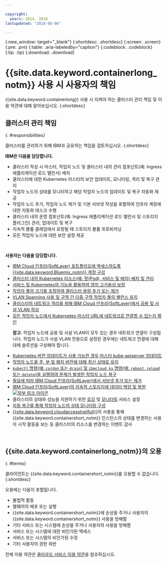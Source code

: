 ```yaml
---

copyright:
  years: 2014, 2018
lastupdated: "2018-08-06"

---
```


{:new_window: target="_blank"}
{:shortdesc: .shortdesc}
{:screen: .screen}
{:pre: .pre}
{:table: .aria-labeledby="caption"}
{:codeblock: .codeblock}
{:tip: .tip}
{:download: .download}



#  {{site.data.keyword.containerlong_notm}} 사용 시 사용자의 책임
{{site.data.keyword.containerlong}} 사용 시 지켜야 하는 클러스터 관리 책임 및 이용 약관에 대해 알아보십시오.
{:shortdesc}

## 클러스터 관리 책임
{: #responsibilities}

클러스터를 관리하기 위해 IBM과 공유하는 책임을 검토하십시오.
{:shortdesc}

**IBM은 다음을 담당합니다.**

- 클러스터 작성 시 마스터, 작업자 노드 및 클러스터 내의 관리 컴포넌트(예: Ingress 애플리케이션 로드 밸런서) 배치
- 클러스터에 대한 Kubernetes 마스터의 보안 업데이트, 모니터링, 격리 및 복구 관리
- 작업자 노드의 상태를 모니터하고 해당 작업자 노드의 업데이트 및 복구 자동화 제공
- 작업자 노드 추가, 작업자 노드 제거 및 기본 서브넷 작성을 포함하여 인프라 계정에 대한 자동화 태스크 수행
- 클러스터 내의 운영 컴포넌트(예: Ingress 애플리케이션 로드 밸런서 및 스토리지 플러그인) 관리, 업데이트 및 복구
- 지속적 볼륨 클레임에서 요청될 때 스토리지 볼륨 프로비저닝
- 모든 작업자 노드에 대한 보안 설정 제공

</br>

**사용자는 다음을 담당합니다.**

- [IBM Cloud 인프라(SoftLayer) 포트폴리오에 액세스하도록 {{site.data.keyword.Bluemix_notm}} 계정 구성](cs_troubleshoot_clusters.html#cs_credentials)
- [클러스터 내의 Kubernetes 리소스(예: 팟(Pod), 서비스 및 배치) 배치 및 관리](cs_app.html#app_cli)
- [서비스 및 Kubernetes의 기능을 활용하여 앱의 고가용성 보장](cs_app.html#highly_available_apps)
- [작업자 풀의 크기를 조정하여 클러스터 용량 추가 또는 제거](cs_clusters.html#add_workers)
- [VLAN Spanning 사용 및 구역 간 다중 구역 작업자 풀의 밸런스 유지](cs_clusters.html#ha_clusters)
- [ 클러스터의 네트워크 격리를 위해 IBM Cloud 인프라(SoftLayer)에서 공용 및 사설 VLAN 작성](/docs/infrastructure/vlans/getting-started.html#getting-started-with-vlans)
- [모든 작업자 노드에서 Kubernetes 마스터 URL에 네트워크로 연결할 수 있는지 확인](cs_firewall.html#firewall) <p>**참고**: 작업자 노드에 공용 및 사설 VLAN이 모두 있는 경우 네트워크 연결이 구성됩니다. 작업자 노드가 사설 VLAN 전용으로 설정된 경우에는 네트워크 연결에 대해 대체 솔루션을 구성해야 합니다. </p>
- [Kubernetes 버전 업데이트가 사용 가능한 경우 마스터 kube-apiserver 업데이트](cs_cluster_update.html#master)
- [작업자 노드를 주, 부 및 패치 버전에 대해 최신 상태로 유지](cs_cluster_update.html#worker_node)
- [`kubectl` 명령(예: `cordon` 또는 `drain`) 및 `ibmcloud ks` 명령(예: `reboot`, `reload` 또는 `delete`)을 실행하여 문제가 발생한 작업자 노드 복구](cs_cli_reference.html#cs_worker_reboot)
- [필요에 따라 IBM Cloud 인프라(SoftLayer)에서 서브넷 추가 또는 제거](cs_subnets.html#subnets)
- [IBM Cloud 인프라(SoftLayer)의 지속적 스토리지에 데이터 백업 및 복원 ![외부 링크 아이콘](../icons/launch-glyph.svg "외부 링크 아이콘")](../services/RegistryImages/ibm-backup-restore/index.html)
- 클러스터의 상태와 성능을 지원하기 위한 [로깅](cs_health.html#logging) 및 [모니터링](cs_health.html#view_metrics) 서비스 설정
- [자동 복구를 통해 작업자 노드의 상태 모니터링 구성](cs_health.html#autorecovery)
- [{{site.data.keyword.cloudaccesstrailfull}}](cs_at_events.html#at_events)의 사용을 통해 {{site.data.keyword.containershort_notm}} 인스턴스의 상태를 변경하는 사용자 시작 활동을 보는 등 클러스터의 리소스를 변경하는 이벤트 감사

<br />


## {{site.data.keyword.containerlong_notm}}의 오용
{: #terms}

클라이언트는 {{site.data.keyword.containershort_notm}}를 오용할 수 없습니다.
{:shortdesc}

오용에는 다음이 포함됩니다.

*   불법적 활동
*   맬웨어의 배포 또는 실행
*   {{site.data.keyword.containershort_notm}}에 손상을 주거나 사용자의 {{site.data.keyword.containershort_notm}} 사용을 방해함
*   기타 서비스 또는 시스템에 손상을 주거나 사용자의 사용을 방해함
*   서비스 또는 시스템에 대한 비인가된 액세스
*   서비스 또는 시스템의 비인가된 수정
*   기타 사용자의 권한 위반


전체 이용 약관은 [클라우드 서비스 이용 약관](https://console.bluemix.net/docs/overview/terms-of-use/notices.html#terms)을 참조하십시오.
